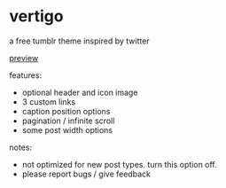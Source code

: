 # vertigo

<p>a free tumblr theme inspired by twitter</p>
<p><a href="https://sorrism.tumblr.com/vertigo">preview</a>
<p>features:</p>
<ul>
<li>optional header and icon image</li>
<li>3 custom links</li>
<li>caption position options</li>
<li>pagination / infinite scroll</li>
  <li>some post width options</li>
</ul>
<p>notes:</p>
<ul>
  <li>not optimized for new post types. turn this option off.</li>
  <li>please report bugs / give feedback</li>
</ul>  

